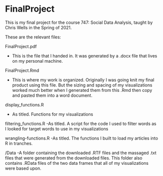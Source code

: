 # FinalProject
This is my final project for the course 747: Social Data Analysis, taught by Chris
Wells in the Spring of 2021.

These are the relevant files:

FinalProject.pdf
- This is the file that I handed in.  It was generated by a .docx file that lives
on my personal machine.

FinalProject.Rmd
- This is where my work is organized.  Originally I was going knit my final product
using this file.  But the sizing and spacing of my visualizations worked much
better when I generated them from this .Rmd then copy and pasted them into a 
word document.

display_functions.R
- As titled.  Functions for my visualizations

filtering_functions.R
-As titled. A script for the code I used to filter words as I looked for target
words to use in my visualizations

wrangling-functions.R
-As titled.  The functions I built to load my articles into R in tranches.

/Data
-A folder containing the downloaded .RTF files and the massaged .txt files that
were generated from the downloaded files.  This folder also contains .RData files
of the two data frames that all of my visualizations were based upon.

